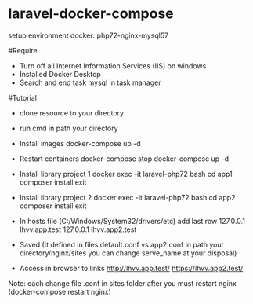# laravel-docker-compose
setup environment docker: php72-nginx-mysql57

#Require 
+ Turn off all Internet Information Services (IIS) on windows
+ Installed Docker Desktop
+ Search and end task mysql in task manager

#Tutorial
+ clone resource to your directory
+ run cmd in path your directory
+ Install images
docker-compose up -d

+ Restart containers
docker-compose stop
docker-compose up -d

+ Install library project 1
docker exec -it laravel-php72 bash
cd app1
composer install
exit

+ Install library project 2
docker exec -it laravel-php72 bash
cd app2
composer install
exit

+ In hosts file (C:/Windows/System32/drivers/etc) add last row
127.0.0.1 lhvv.app.test
127.0.0.1	lhvv.app2.test
+ Saved (It defined in files default.conf vs app2.conf in path your directory/nginx/sites you can change serve_name at your disposal)
+ Access in browser to links
http://lhvv.app.test/
https://lhvv.app2.test/

Note: each change file .conf in sites folder after you must restart nginx (docker-compose restart nginx)

